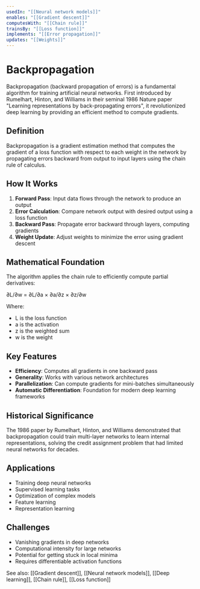 ```yaml
---
usedIn: "[[Neural network models]]"
enables: "[[Gradient descent]]"
computesWith: "[[Chain rule]]"
trainsBy: "[[Loss function]]"
implements: "[[Error propagation]]"
updates: "[[Weights]]"
---
```


# Backpropagation

Backpropagation (backward propagation of errors) is a fundamental algorithm for training artificial neural networks. First introduced by Rumelhart, Hinton, and Williams in their seminal 1986 Nature paper "Learning representations by back-propagating errors", it revolutionized deep learning by providing an efficient method to compute gradients.

## Definition

Backpropagation is a gradient estimation method that computes the gradient of a loss function with respect to each weight in the network by propagating errors backward from output to input layers using the chain rule of calculus.

## How It Works

1. **Forward Pass**: Input data flows through the network to produce an output
2. **Error Calculation**: Compare network output with desired output using a loss function
3. **Backward Pass**: Propagate error backward through layers, computing gradients
4. **Weight Update**: Adjust weights to minimize the error using gradient descent

## Mathematical Foundation

The algorithm applies the chain rule to efficiently compute partial derivatives:

∂L/∂w = ∂L/∂a × ∂a/∂z × ∂z/∂w

Where:
- L is the loss function
- a is the activation
- z is the weighted sum
- w is the weight

## Key Features

- **Efficiency**: Computes all gradients in one backward pass
- **Generality**: Works with various network architectures
- **Parallelization**: Can compute gradients for mini-batches simultaneously
- **Automatic Differentiation**: Foundation for modern deep learning frameworks

## Historical Significance

The 1986 paper by Rumelhart, Hinton, and Williams demonstrated that backpropagation could train multi-layer networks to learn internal representations, solving the credit assignment problem that had limited neural networks for decades.

## Applications

- Training deep neural networks
- Supervised learning tasks
- Optimization of complex models
- Feature learning
- Representation learning

## Challenges

- Vanishing gradients in deep networks
- Computational intensity for large networks
- Potential for getting stuck in local minima
- Requires differentiable activation functions

See also: [[Gradient descent]], [[Neural network models]], [[Deep learning]], [[Chain rule]], [[Loss function]]
